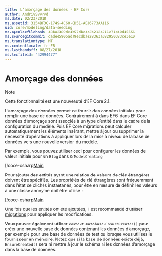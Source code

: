```yaml
---
title: L’amorçage des données - EF Core
author: AndriySvyryd
ms.date: 02/23/2018
ms.assetid: 3154BF3C-1749-4C60-8D51-AE86773AA116
uid: core/modeling/data-seeding
ms.openlocfilehash: 48ba2389de4b57dbe4c2b2124911c71440d45556
ms.sourcegitcommit: dadee5905ada9ecdbae28363a682950383ce3e10
ms.translationtype: MT
ms.contentlocale: fr-FR
ms.lasthandoff: 08/27/2018
ms.locfileid: "42994477"
---
```

# <a name="data-seeding"></a>Amorçage des données

> [!NOTE]  
> Cette fonctionnalité est une nouveauté d’EF Core 2.1.

L’amorçage des données permet de fournir des données initiales pour remplir une base de données. Contrairement à dans EF6, dans EF Core, données d’amorçage sont associée à un type d’entité dans le cadre de la configuration du modèle. Puis EF Core [migrations](xref:core/managing-schemas/migrations/index) peut calculer automatiquement les éléments insérant, mettre à jour ou supprimer la nécessité d’opérations à appliquer lors de la mise à niveau de la base de données vers une nouvelle version du modèle.

Par exemple, vous pouvez utiliser ceci pour configurer les données de valeur initiale pour un `Blog` dans `OnModelCreating`:

[!code-csharp[Main](../../../samples/core/DataSeeding/DataSeedingContext.cs?name=BlogSeed)]

Pour ajouter des entités ayant une relation de valeurs de clés étrangères doivent être spécifiés. Les propriétés de clé étrangères sont fréquemment dans l’état de clichés instantanés, pour être en mesure de définir les valeurs à une classe anonyme doit être utilisé :

[!code-csharp[Main](../../../samples/core/DataSeeding/DataSeedingContext.cs?name=PostSeed)]

Une fois que les entités ont été ajoutées, il est recommandé d’utiliser [migrations](xref:core/managing-schemas/migrations/index) pour appliquer les modifications. 

Vous pouvez également utiliser `context.Database.EnsureCreated()` pour créer une nouvelle base de données contenant les données d’amorçage, par exemple pour une base de données de test ou lorsque vous utilisez le fournisseur en mémoire. Notez que si la base de données existe déjà, `EnsureCreated()` sera ni mettre à jour le schéma ni les données d’amorçage dans la base de données.
